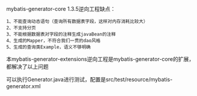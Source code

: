 mybatis-generator-core 1.3.5逆向工程缺点：
```
1、不能查询动态语句（查询所有数据表字段，这样对内存消耗比较大）
2、不支持分页
3、不能根据数据表对字段的注释生成javaBean的注释
4、生成的Mapper，不符合我们一贯的dao风格
5、生成的查询类Example，语义不够明确
```
本mybatis-generator-extensions逆向工程是mybatis-generator-core的扩展，都解决了以上问题


可以执行Generator.java进行测试，配置是src/test/resource/mybatis-generator.xml